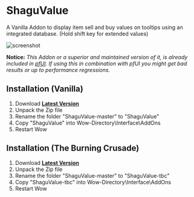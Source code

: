 # ShaguValue
A Vanilla Addon to display item sell and buy values on tooltips using an integrated database. (Hold shift key for extended values)

![screenshot](https://raw.githubusercontent.com/shagu/ShaguAddons/master/_img/ShaguValue/bag.png)

**Notice:**
*This Addon or a superior and maintained version of it, is already included in [pfUI](https://github.com/shagu.pfUI). If using this in combination with pfUI you might get bad results or up to performance regressions.*

## Installation (Vanilla)
1. Download **[Latest Version](https://github.com/shagu/ShaguValue/archive/master.zip)**
2. Unpack the Zip file
3. Rename the folder "ShaguValue-master" to "ShaguValue"
4. Copy "ShaguValue" into Wow-Directory\Interface\AddOns
5. Restart Wow

## Installation (The Burning Crusade)
1. Download **[Latest Version](https://github.com/shagu/ShaguValue/archive/master.zip)**
2. Unpack the Zip file
3. Rename the folder "ShaguValue-master" to "ShaguValue-tbc"
4. Copy "ShaguValue-tbc" into Wow-Directory\Interface\AddOns
5. Restart Wow
